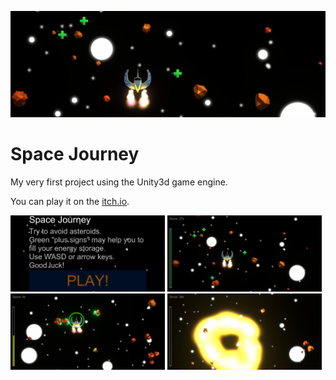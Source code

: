 ![Banner](Screenshots/Banner.jpg)

# Space Journey

My very first project using the Unity3d game engine.

You can play it on the [itch.io](https://snma.itch.io/spacejourney).

<div width="100%" style="display: inline-block;">
  <img width="49%" src="https://github.com/sn-ma/SpaceJourney/blob/main/Screenshots/Greetings.jpg">
  <img width="49%" src="https://github.com/sn-ma/SpaceJourney/blob/main/Screenshots/Gameplay1.jpg">
</div>

<div width="100%" style="display: inline-block;">
  <img width="49%" src="https://github.com/sn-ma/SpaceJourney/blob/main/Screenshots/Collision.jpg">
  <img width="49%" src="https://github.com/sn-ma/SpaceJourney/blob/main/Screenshots/Explosion.jpg">
</div>
